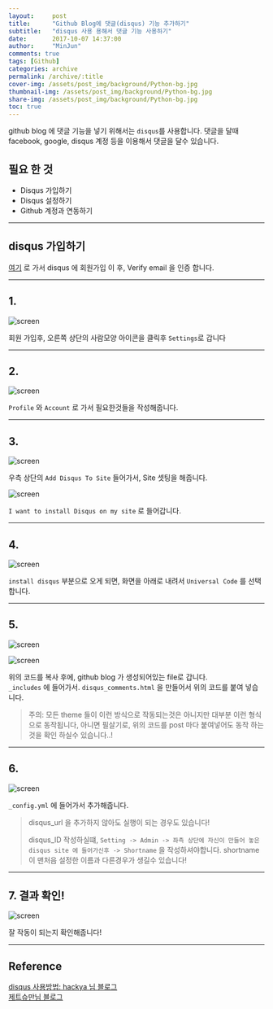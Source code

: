 ```yaml
---
layout:     post
title:      "Github Blog에 댓글(disqus) 기능 추가하기"
subtitle:   "disqus 사용 용해서 댓글 기능 사용하기"
date:       2017-10-07 14:37:00
author:     "MinJun"
comments: true
tags: [Github]
categories: archive
permalink: /archive/:title
cover-img: /assets/post_img/background/Python-bg.jpg
thumbnail-img: /assets/post_img/background/Python-bg.jpg
share-img: /assets/post_img/background/Python-bg.jpg
toc: true
---
```


github blog 에 댓글 기능을 넣기 위해서는 `disqus`를 사용합니다. 댓글을 달때 facebook, google, disqus 계정 등을 이용해서 댓글을 달수 있습니다.

## 필요 한 것

 - Disqus 가입하기
 - Disqus 설정하기
 - Github 계정과 연동하기
 
---

## disqus 가입하기

[여기](https://disqus.com) 로 가서 disqus 에 회원가입 이 후, Verify email 을 인증 합니다.

---

## 1.

![screen](/assets/post_img/posts/disqus.jpg)

회원 가입후, 오른쪽 상단의 사람모양 아이콘을 클릭후 `Settings`로 갑니다

---

## 2.

![screen](/assets/post_img/posts/disqus1.jpg)

`Profile` 와 `Account` 로 가서 필요한것들을 작성해줍니다.

---

## 3.

![screen](/assets/post_img/posts/disqus2.jpg)

우측 상단의 `Add Disqus To Site` 들어가서, Site 셋팅을 해줍니다.

![screen](/assets/post_img/posts/disqus3.jpg)

`I want to install Disqus on my site` 로 들어갑니다.

---

## 4.

![screen](/assets/post_img/posts/disqus4.jpg)

`install disqus` 부분으로 오게 되면, 화면을 아래로 내려서 `Universal Code` 를 선택합니다. 

---

## 5.

![screen](/assets/post_img/posts/disqus5.jpg)

![screen](/assets/post_img/posts/disqus6.jpg)



위의 코드를 복사 후에, github blog 가 생성되어있는 file로 갑니다.<br>
`_includes` 에 들어가서. `disqus_comments.html` 을 만들어서 위의 코드를 붙여 넣습니다.

> 주의: 모든 theme 들이 이런 방식으로 작동되는것은 아니지만 대부분 이런 형식으로 동작됩니다, 아니면 필살기로, 위의 코드를 post 마다 붙여넣어도 동작 하는것을 확인 하실수 있습니다..!

---

## 6.

![screen](/assets/post_img/posts/disqus7.jpg)

`_config.yml` 에 들어가서 추가해줍니다. 

> disqus_url 을 추가하지 않아도 실행이 되는 경우도 있습니다!
> 
> disqus_ID 작성하실떄, `Setting -> Admin -> 좌측 상단에 자신이 만들어 놓은 disqus site 에 들어가신후 -> Shortname` 을 작성하셔야합니다. shortname 이 맨처음 설정한 이름과 다른경우가 생길수 있습니다!



---

## 7. 결과 확인!

![screen](/assets/post_img/posts/disqus8.jpg)

잘 작동이 되는지 확인해줍니다!

---

## Reference

[disqus 사용방법: hackya 님 블로그](https://hackya.com/kr/disqus-api-사용하는-방법/)<br>
[제트슈만님 블로그](http://shuman.tistory.com/61)








